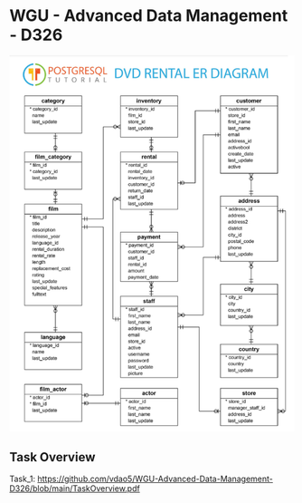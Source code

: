 # WGU - Advanced Data Management - D326
![img](https://github.com/vdao5/WGU-Advanced-Data-Management-D326/blob/main/DVD_Rental_ERD.png?raw=true)

## Task Overview
Task_1: https://github.com/vdao5/WGU-Advanced-Data-Management-D326/blob/main/TaskOverview.pdf
